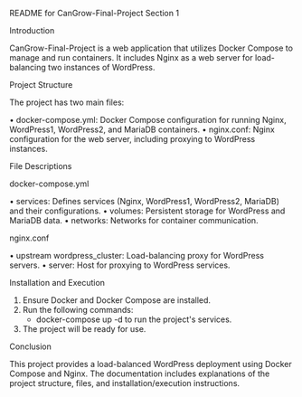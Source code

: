 README for CanGrow-Final-Project Section 1

Introduction

CanGrow-Final-Project is a web application that utilizes Docker Compose to manage and run containers. It includes Nginx as a web server for load-balancing two instances of WordPress.

Project Structure

The project has two main files:

• docker-compose.yml: Docker Compose configuration for running Nginx, WordPress1, WordPress2, and MariaDB containers.
• nginx.conf: Nginx configuration for the web server, including proxying to WordPress instances.

File Descriptions

docker-compose.yml

• services: Defines services (Nginx, WordPress1, WordPress2, MariaDB) and their configurations.
• volumes: Persistent storage for WordPress and MariaDB data.
• networks: Networks for container communication.

nginx.conf

• upstream wordpress_cluster: Load-balancing proxy for WordPress servers.
• server: Host for proxying to WordPress services.

Installation and Execution

1. Ensure Docker and Docker Compose are installed.
2. Run the following commands:
   * docker-compose up -d to run the project's services.
3. The project will be ready for use.

Conclusion

This project provides a load-balanced WordPress deployment using Docker Compose and Nginx. The documentation includes explanations of the project structure, files, and installation/execution instructions.
